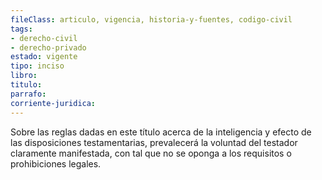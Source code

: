 ```yaml
---
fileClass: articulo, vigencia, historia-y-fuentes, codigo-civil
tags:
- derecho-civil
- derecho-privado
estado: vigente
tipo: inciso
libro:
titulo:
parrafo:
corriente-juridica:
---
```

Sobre las reglas dadas en este título acerca de la inteligencia y efecto de las disposiciones testamentarias, prevalecerá la voluntad del testador claramente manifestada, con tal que no se oponga a los requisitos o prohibiciones legales.